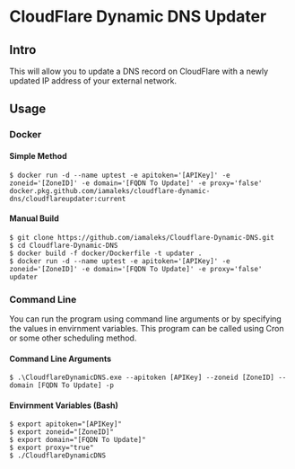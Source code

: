 # CloudFlare Dynamic DNS Updater

## Intro

This will allow you to update a DNS record on CloudFlare with a newly updated IP address of your external network.

## Usage

### Docker

#### Simple Method

```
$ docker run -d --name uptest -e apitoken='[APIKey]' -e zoneid='[ZoneID]' -e domain='[FQDN To Update]' -e proxy='false' docker.pkg.github.com/iamaleks/cloudflare-dynamic-dns/cloudflareupdater:current
```

#### Manual Build

```
$ git clone https://github.com/iamaleks/Cloudflare-Dynamic-DNS.git
$ cd Cloudflare-Dynamic-DNS
$ docker build -f docker/Dockerfile -t updater .
$ docker run -d --name uptest -e apitoken='[APIKey]' -e zoneid='[ZoneID]' -e domain='[FQDN To Update]' -e proxy='false' updater
```

### Command Line

You can run the program using command line arguments or by specifying the values in envirnment variables. This program can be called using Cron or some other scheduling method.

#### Command Line Arguments
```
$ .\CloudflareDynamicDNS.exe --apitoken [APIKey] --zoneid [ZoneID] --domain [FQDN To Update] -p
```

#### Envirnment Variables (Bash)

```
$ export apitoken="[APIKey]"
$ export zoneid="[ZoneID]"
$ export domain="[FQDN To Update]"
$ export proxy="true"
$ ./CloudflareDynamicDNS
```
